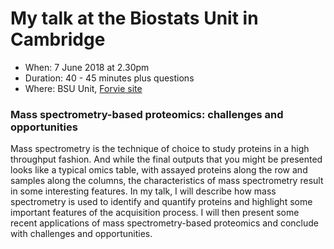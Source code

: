 # My talk at the Biostats Unit in Cambridge

- When: 7 June 2018 at 2.30pm
- Duration: 40 - 45 minutes plus questions
- Where: BSU Unit, [Forvie site](https://www.mrc-bsu.cam.ac.uk/contact-us/how-to-find-us/)

### Mass spectrometry-based proteomics: challenges and opportunities

Mass spectrometry is the technique of choice to study proteins in a
high throughput fashion. And while the final outputs that you might be
presented looks like a typical omics table, with assayed proteins
along the row and samples along the columns, the characteristics of
mass spectrometry result in some interesting features. In my talk, I
will describe how mass spectrometry is used to identify and quantify
proteins and highlight some important features of the acquisition
process. I will then present some recent applications of mass
spectrometry-based proteomics and conclude with challenges and
opportunities.
